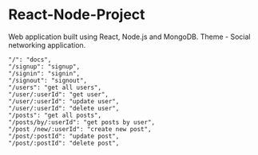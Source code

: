 # React-Node-Project
Web application built using React, Node.js and MongoDB. 
Theme - Social networking application.


    "/": "docs",
    "/signup": "signup",
    "/signin": "signin",
    "/signout": "signout",
    "/users": "get all users",
    "/user/:userId": "get user",
    "/user/:userId": "update user",
    "/user/:userId": "delete user",
    "/posts": "get all posts",
    "/posts/by/:userId": "get posts by user",
    "/post /new/:userId": "create new post",
    "/post/:postId": "update post",
    "/post/:postId": "delete post",
